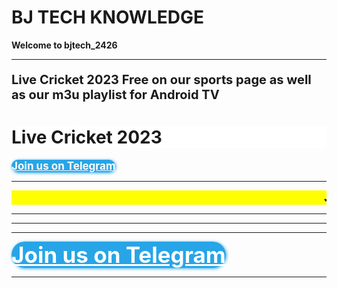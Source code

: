<html>
<body>

<b><h1>BJ TECH KNOWLEDGE</h1><b/>
<b><p><strong>Welcome to bjtech_2426</strong></p><b/>
<hr>
<p style="font-size:20px;">Live Cricket 2023 Free on our sports page as well as our m3u playlist for Android TV</p>

<b><h1 style="background-color:White;">Live Cricket 2023</h1><b/>
<script type="text/javascript">(function() {var script=document.createElement("script");script.type="text/javascript";script.async =true;script.src="//telegram.im/widget-button/index.php?id=@bj_tech_backup";document.getElementsByTagName("head")[0].appendChild(script);})();</script>
<a href="https://telegram.im/@bjtech_2426" target="_blank" class="telegramim_button telegramim_shadow telegramim_pulse" style="font-size:17px;width:195px;background:#27A5E7;box-shadow:1px 1px 5px #27A5E7;color:#FFFFFF;border-radius:37px;" title=""><i></i> Join us on Telegram</a>
<hr>


<html>
  <head>
    <title>Title of the document</title>
    <style>
      marquee{
      font-size: 20px;
      font-weight: 800;
      color: #000000;
      font-family: sans-serif;
      }
    </style>
  </head>
  <body>
    <marquee bgcolor="yellow">Join us on Telegram app for Daily Matches </marquee>
  </body>
</html>
  <hr>
  

<html>
<body>
  <script src="https://content.jwplatform.com/libraries/SAHhwvZq.js"></script>

<div id="jwplayerDiv"></div>
<script>  
jwplayer("jwplayerDiv").setup({
        file:"https://linear003-gb-dash1-prd-ak.cdn.skycdp.com/016a/Content/DASH_003_sm/Live/channel(skysportscricket)/manifest_sd.mpd",
      type: "dash",
      drm: { "clearkey": {
              "keyId": "0003f2a72d21efd159d45a3a74decd84",
              "key": "df0ec40586d641f3d4728ab5fd62adc3"
            }
             }
});
</script>
</body>
</html>

<hr>
 
 <hr>

  <p>
    <script type="text/javascript">(function() {var script=document.createElement("script");script.type="text/javascript";script.async =true;script.src="//telegram.im/widget-button/index.php?id=@bjtech_2426";document.getElementsByTagName("head")[0].appendChild(script);})();</script>
    <a href="https://telegram.im/@bjtech_2426" target="_blank" class="telegramim_button telegramim_shadow telegramim_pulse" style="font-size:35px;width:424px;background:#27A5E7;box-shadow:1px 1px 5px #27A5E7;color:#FFFFFF;border-radius:50px;" title="Join us Telegram"><i></i> Join us on Telegram</a>



<hr>

